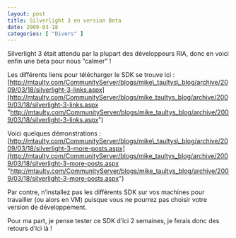 ```yaml
---
layout: post
title: Silverlight 3 en version Beta
date: 2009-03-18
categories: [ "Divers" ]
---
```


Silverlight 3 était attendu par la plupart des développeurs RIA, donc en voici enfin une beta pour nous “calmer” !

Les différents liens pour télécharger le SDK se trouve ici : [http://mtaulty.com/CommunityServer/blogs/mike\_taultys\_blog/archive/2009/03/18/silverlight-3-links.aspx](http://mtaulty.com/CommunityServer/blogs/mike_taultys_blog/archive/2009/03/18/silverlight-3-links.aspx "http://mtaulty.com/CommunityServer/blogs/mike_taultys_blog/archive/2009/03/18/silverlight-3-links.aspx")

Voici quelques démonstrations :  [http://mtaulty.com/CommunityServer/blogs/mike\_taultys\_blog/archive/2009/03/18/silverlight-3-more-posts.aspx](http://mtaulty.com/CommunityServer/blogs/mike_taultys_blog/archive/2009/03/18/silverlight-3-more-posts.aspx "http://mtaulty.com/CommunityServer/blogs/mike_taultys_blog/archive/2009/03/18/silverlight-3-more-posts.aspx")

Par contre, n’installez pas les différents SDK sur vos machines pour travailler (ou alors en VM) puisque vous ne pourrez pas choisir votre version de développement.

Pour ma part, je pense tester ce SDK d’ici 2 semaines, je ferais donc des retours d’ici là !